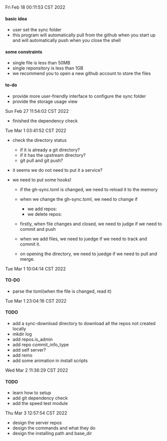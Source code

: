 Fri Feb 18 00:11:53 CST 2022

#### basic idea
* user set the sync folder
* this program will automatically pull from the github when you start up and will automatically push when you close the shell

#### some constraints
* single file is less than 50MB
* single reponsitory is less than 1GB
* we recommend you to open a new github account to store the files

#### to-do
* provide more user-friendly interface to configure the sync folder
* provide the storage usage view


Sun Feb 27 11:54:02 CST 2022
* finished the dependency check


Tue Mar  1 03:41:52 CST 2022
* check the directory status
	* if it is already a git directory?
	* if it has the upstream directory?
	* git pull and git push?

* it seems we do not need to put it a service?
* we need to put some hooks!
	* if the gh-sync.toml is changed, we need to reload it to the memory
	* when we change the gh-sync.toml, we need to change if
		* we add repos:
		* we delete repos:

	* firstly, when file changes and closed, we need to judge if we need to commit and push
	* when we add files, we need to juedge if we need to track and commit it. 
	* on opening the directory, we need to juedge if we need to pull and merge.


Tue Mar  1 10:04:14 CST 2022
#### TO-DO
* parse the toml(when the file is changed, read it)


Tue Mar  1 23:04:16 CST 2022
#### TODO
* add a sync-download directory to download all the repos not created locally
* mkdir log
* add repos.is_admin
* add repo commit_info_type
* add self server?
* add remo
* add some animation in install scripts


Wed Mar  2 11:36:29 CST 2022
#### TODO
* learn how to setup
* add git dependency check
* add the speed test module


Thu Mar  3 12:57:54 CST 2022
* design the server repos
* design the commands and what they do
* design the installing path and base_dir
